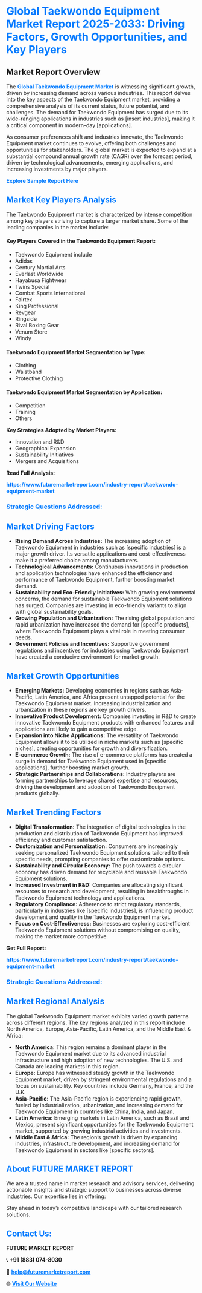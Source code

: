 <h1 style="color: #007BFF;">Global Taekwondo Equipment Market Report 2025-2033: Driving Factors, Growth Opportunities, and Key Players</h1>

<section id="overview">
<h2>Market Report Overview</h2>
<p>The <a href="https://www.futuremarketreport.com/industry-report/taekwondo-equipment-market" style="color: #007BFF; text-decoration: none;"><strong>Global Taekwondo Equipment Market</strong></a> is witnessing significant growth, driven by increasing demand across various industries. This report delves into the key aspects of the Taekwondo Equipment market, providing a comprehensive analysis of its current status, future potential, and challenges. The demand for Taekwondo Equipment has surged due to its wide-ranging applications in industries such as [insert industries], making it a critical component in modern-day [applications].</p>
<p>As consumer preferences shift and industries innovate, the Taekwondo Equipment market continues to evolve, offering both challenges and opportunities for stakeholders. The global market is expected to expand at a substantial compound annual growth rate (CAGR) over the forecast period, driven by technological advancements, emerging applications, and increasing investments by major players.</p>
</section>

<section id="overview">
<p><a href="https://www.futuremarketreport.com/request-sample/reportId=100092" style="color: #007BFF; text-decoration: none;"><strong>Explore Sample Report Here</strong></a></p>
</section>

<section id="key-players">
<h2 style="color: #007BFF;">Market Key Players Analysis</h2>
<p>The Taekwondo Equipment market is characterized by intense competition among key players striving to capture a larger market share. Some of the leading companies in the market include:</p>
<h4>Key Players Covered in the Taekwondo Equipment Report:</h4>
<ul><li>Taekwondo Equipment include</li><li>Adidas</li><li>Century Martial Arts</li><li>Everlast Worldwide</li><li>Hayabusa Fightwear</li><li>Twins Special</li><li>Combat Sports International</li><li>Fairtex</li><li>King Professional</li><li>Revgear</li><li>Ringside</li><li>Rival Boxing Gear</li><li>Venum Store</li><li>Windy</li></ul>
<h4>Taekwondo Equipment Market Segmentation by Type:</h4>
<ul><li>Clothing</li><li>Waistband</li><li>Protective Clothing</li></ul>

<h4>Taekwondo Equipment Market Segmentation by Application:</h4>
<ul><li>Competition</li><li>Training</li><li>Others</li></ul>
<p><strong>Key Strategies Adopted by Market Players:</strong></p>
<ul>
<li>Innovation and R&D</li>
<li>Geographical Expansion</li>
<li>Sustainability Initiatives</li>
<li>Mergers and Acquisitions</li>
</ul>
</section>

<section>
<p><strong>Read Full Analysis: </strong></p><a href="https://www.futuremarketreport.com/industry-report/taekwondo-equipment-market" style="color: #007BFF; text-decoration: none;"><strong>https://www.futuremarketreport.com/industry-report/taekwondo-equipment-market</strong></a>
<h3 style="color: #007BFF;">Strategic Questions Addressed:</h3>
</section>

<section id="driving-factors">
<h2 style="color: #007BFF;">Market Driving Factors</h2>
<ul>
<li><strong>Rising Demand Across Industries:</strong> The increasing adoption of Taekwondo Equipment in industries such as [specific industries] is a major growth driver. Its versatile applications and cost-effectiveness make it a preferred choice among manufacturers.</li>
<li><strong>Technological Advancements:</strong> Continuous innovations in production and application technologies have enhanced the efficiency and performance of Taekwondo Equipment, further boosting market demand.</li>
<li><strong>Sustainability and Eco-Friendly Initiatives:</strong> With growing environmental concerns, the demand for sustainable Taekwondo Equipment solutions has surged. Companies are investing in eco-friendly variants to align with global sustainability goals.</li>
<li><strong>Growing Population and Urbanization:</strong> The rising global population and rapid urbanization have increased the demand for [specific products], where Taekwondo Equipment plays a vital role in meeting consumer needs.</li>
<li><strong>Government Policies and Incentives:</strong> Supportive government regulations and incentives for industries using Taekwondo Equipment have created a conducive environment for market growth.</li>
</ul>
</section>

<section id="growth-opportunities">
<h2 style="color: #007BFF;">Market Growth Opportunities</h2>
<ul>
<li><strong>Emerging Markets:</strong> Developing economies in regions such as Asia-Pacific, Latin America, and Africa present untapped potential for the Taekwondo Equipment market. Increasing industrialization and urbanization in these regions are key growth drivers.</li>
<li><strong>Innovative Product Development:</strong> Companies investing in R&D to create innovative Taekwondo Equipment products with enhanced features and applications are likely to gain a competitive edge.</li>
<li><strong>Expansion into Niche Applications:</strong> The versatility of Taekwondo Equipment allows it to be utilized in niche markets such as [specific niches], creating opportunities for growth and diversification.</li>
<li><strong>E-commerce Growth:</strong> The rise of e-commerce platforms has created a surge in demand for Taekwondo Equipment used in [specific applications], further boosting market growth.</li>
<li><strong>Strategic Partnerships and Collaborations:</strong> Industry players are forming partnerships to leverage shared expertise and resources, driving the development and adoption of Taekwondo Equipment products globally.</li>
</ul>
</section>

<section id="trending-factors">
<h2 style="color: #007BFF;">Market Trending Factors</h2>
<ul>
<li><strong>Digital Transformation:</strong> The integration of digital technologies in the production and distribution of Taekwondo Equipment has improved efficiency and customer satisfaction.</li>
<li><strong>Customization and Personalization:</strong> Consumers are increasingly seeking personalized Taekwondo Equipment solutions tailored to their specific needs, prompting companies to offer customizable options.</li>
<li><strong>Sustainability and Circular Economy:</strong> The push towards a circular economy has driven demand for recyclable and reusable Taekwondo Equipment solutions.</li>
<li><strong>Increased Investment in R&D:</strong> Companies are allocating significant resources to research and development, resulting in breakthroughs in Taekwondo Equipment technology and applications.</li>
<li><strong>Regulatory Compliance:</strong> Adherence to strict regulatory standards, particularly in industries like [specific industries], is influencing product development and quality in the Taekwondo Equipment market.</li>
<li><strong>Focus on Cost-Effectiveness:</strong> Businesses are exploring cost-efficient Taekwondo Equipment solutions without compromising on quality, making the market more competitive.</li>
</ul>
</section>

<section>
<p><strong>Get Full Report: </strong></p><a href="https://www.futuremarketreport.com/industry-report/taekwondo-equipment-market" style="color: #007BFF; text-decoration: none;"><strong>https://www.futuremarketreport.com/industry-report/taekwondo-equipment-market</strong></a>
<h3 style="color: #007BFF;">Strategic Questions Addressed:</h3>
</section>


<section id="regional-analysis">
<h2 style="color: #007BFF;">Market Regional Analysis</h2>
<p>The global Taekwondo Equipment market exhibits varied growth patterns across different regions. The key regions analyzed in this report include North America, Europe, Asia-Pacific, Latin America, and the Middle East & Africa:</p>
<ul>
<li><strong>North America:</strong> This region remains a dominant player in the Taekwondo Equipment market due to its advanced industrial infrastructure and high adoption of new technologies. The U.S. and Canada are leading markets in this region.</li>
<li><strong>Europe:</strong> Europe has witnessed steady growth in the Taekwondo Equipment market, driven by stringent environmental regulations and a focus on sustainability. Key countries include Germany, France, and the U.K.</li>
<li><strong>Asia-Pacific:</strong> The Asia-Pacific region is experiencing rapid growth, fueled by industrialization, urbanization, and increasing demand for Taekwondo Equipment in countries like China, India, and Japan.</li>
<li><strong>Latin America:</strong> Emerging markets in Latin America, such as Brazil and Mexico, present significant opportunities for the Taekwondo Equipment market, supported by growing industrial activities and investments.</li>
<li><strong>Middle East & Africa:</strong> The region’s growth is driven by expanding industries, infrastructure development, and increasing demand for Taekwondo Equipment in sectors like [specific sectors].</li>
</ul>
</section>

<footer>
<h2 style="color: #007BFF;">About FUTURE MARKET REPORT</h2>
<p>We are a trusted name in market research and advisory services, delivering actionable insights and strategic support to businesses across diverse industries. Our expertise lies in offering:</p>

<p>Stay ahead in today’s competitive landscape with our tailored research solutions.</p>

<h2 style="color: #007BFF;">Contact Us:</h2>
<p><strong>FUTURE MARKET REPORT</strong></p>
<p>📞 <strong>+91 (883) 074-8030</strong></p>
<p>📧 <strong><a href="mailto:help@futuremarketreport.com" style="color: #007BFF;">help@futuremarketreport.com</a></strong></p>
<p>🌐 <strong><a href="https://www.futuremarketreport.com/" style="color: #007BFF;">Visit Our Website</a></strong></p>
</footer>